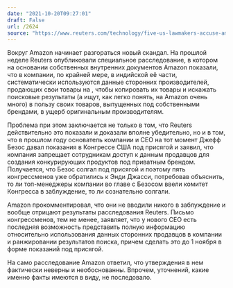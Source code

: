 ```yaml
---
date: "2021-10-20T09:27:01"
draft: False
url: /2624
source: "https://www.reuters.com/technology/five-us-lawmakers-accuse-amazon-possibly-lying-congress-following-reuters-report-2021-10-18/"
---
```


Вокруг Amazon начинает разгораться новый скандал. На прошлой неделе Reuters опубликовали специальное расследование, в котором на основании собственных внутренних документов Amazon показали, что в компании, по крайней мере, в индийской её части, систематически используются данные сторонних производителей, продающих свои товары на , чтобы копировать их товары и искажать поисковые результаты (а ищут, как легко понять, на Amazon очень много) в пользу своих товаров, выпущенных под собственными брендами, в ущерб оригинальным производителям.

Проблема при этом заключается не только в том, что Reuters действительно это показали и доказали вполне убедительно, но и в том, что в прошлом году основатель компании и CEO на тот момент Джефф Безос давал показания в Конгрессе США под присягой и заявил, что компания запрещает сотрудникам доступ к данным продавцов для создания конкурирующих продуктов под приватным брендом. Получается, что Безос солгал под присягой и поэтому пять конгрессменов уже обратились к Энди Джасси, потребовав объяснить, то ли топ-менеджеры компании во главе с Безосом ввели комитет Конгресса в заблуждение, то ли сознательно солгали.

Amazon прокомментировал, что они не вводили никого в заблуждение и вообще отрицают результаты расследования Reuters. Письмо конгрессменов, тем не менее, заявляет, что у нового CEO есть последняя возможность представить полную информацию относительно использования данных сторонних продавцов в компании и ранжировании результатов поиска, причем сделать это до 1 ноября в форме показаний под присягой. 

На само расследование Amazon ответил, что утверждения в нем фактически неверны и необоснованны. Впрочем, уточнений, какие именно факты имеются в виду, не последовало.
